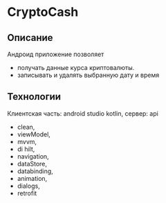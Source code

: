 # CryptoCash

 >></a>
## Описание 
Андроид приложение позволяет 
- получать данные курса криптовалюты.
- записывать и удалять выбранную дату и время

## Технологии 
Клиентская часть: android studio kotlin, сервер: api

- clean,<br/>
- viewModel,<br/>
- mvvm, <br/>
- di hilt, <br/>
- navigation, <br/>
- dataStore, <br/>
- databinding, <br/>
- animation,<br/>
- dialogs,<br/>
- retrofit<br/>
